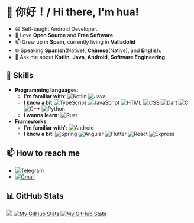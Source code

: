# 👋 你好！/ Hi there, I'm hua!

- 😄 Self-taught Android Developer.
- 💖 Love **Open Source** and **Free Software**.
- 📫 Grew up in **Spain**, currently living in **Valladolid**
- 🌐 Speaking **Spanish**(Native), **Chinese**(Native), and **English**.
- 💬 Ask me about **Kotlin**, **Java**, **Android**, **Software Engineering**.

## 💼 Skills

- **Programming languages**:
    - **I'm familiar with**:
      ![Kotlin](https://img.shields.io/badge/-Kotlin-000?&logo=kotlin) ![Java](https://img.shields.io/badge/-Java-000?&logo=java) 
    - **I know a bit**:![TypeScript](https://img.shields.io/badge/-TypeScript-000?&logo=typescript)
      ![JavaScript](https://img.shields.io/badge/-JavaScript-000?&logo=javascript)
      ![HTML](https://img.shields.io/badge/-HTML-000?&logo=html5)
      ![CSS](https://img.shields.io/badge/-CSS-000?&logo=css3)
      ![Dart](https://img.shields.io/badge/-Dart-000?&logo=dart)
      ![C](https://img.shields.io/badge/-C-000?&logo=c)
      ![C++](https://img.shields.io/badge/-C++-000?&logo=c%2B%2B)
      ![Python](https://img.shields.io/badge/-Python-000?&logo=python)
    - **I wanna learn**:  ![Rust](https://img.shields.io/badge/-Rust-000?&logo=rust)
- **Frameworks**:
    - **I'm familiar with'**: ![Android](https://img.shields.io/badge/-Android-000?&logo=android)
    - **I know a bit**: ![Spring](https://img.shields.io/badge/-Spring-000?&logo=spring)
      ![Angular](https://img.shields.io/badge/-Angular-000?&logo=angular)
      ![Flutter](https://img.shields.io/badge/-Flutter-000?&logo=flutter)
      ![React](https://img.shields.io/badge/-React-000?&logo=react)
      ![Express](https://img.shields.io/badge/-Express-000?&logo=express)

## 📫 How to reach me

- [![Telegram](https://img.shields.io/badge/-Telegram-2CA5E0?style=flat-square&logo=telegram&logoColor=white)](https://t.me/hua0512)
- [![Gmail](https://img.shields.io/badge/Gmail-D14836?style=flat-square&logo=gmail&logoColor=white)](mailto:whua0512@gmail.com)

## 📊 GitHub Stats

<picture>
  <source
    srcset="https://github-readme-stats-gamma-five-15.vercel.app/api?username=hua0512&theme=dracula&show_icons=true&include_all_commits=true&hide=contribs&hide_border=true&role=OWNER,ORGANIZATION_MEMBER,COLLABORATOR#responsive-card-theme"
    media="(prefers-color-scheme: dark)"
  />
  <source
    srcset="https://github-readme-stats-gamma-five-15.vercel.app/api?username=hua0512&theme=catppuccin_latte&show_icons=true&include_all_commits=true&hide=contribs&role=OWNER,ORGANIZATION_MEMBER,COLLABORATOR#responsive-card-theme"
    media="(prefers-color-scheme: light), (prefers-color-scheme: no-preference)"
  />
    <img
        src="https://github-readme-stats-gamma-five-15.vercel.app/api?username=hua0512&theme=catppuccin_latte&show_icons=true&include_all_commits=true&hide=contribs&role=OWNER,ORGANIZATION_MEMBER,COLLABORATOR#responsive-card-theme"
    />
</picture>

<a href="https://github.com/hua0512#gh-light-mode-only">
  <img src="https://github-readme-stats-gamma-five-15.vercel.app/api/top-langs/?username=hua0512&theme=catppuccin_latte&layout=compact&size_weight=0.5&count_weight=0.5&role=OWNER,ORGANIZATION_MEMBER,COLLABORATOR&exclude_repo=ADA-1,DBCS,DIS,p2ada,Practica-ADA,AOC-FULL,FCOMP,POO,EDA#gh-light-mode-only" alt="My GitHub Stats" />
</a>

<a href="https://github.com/hua0512#gh-dark-mode-only">
  <img src="https://github-readme-stats-gamma-five-15.vercel.app/api/top-langs/?username=hua0512&theme=dracula&layout=compact&hide_border=true&size_weight=0.5&count_weight=0.5&role=OWNER,ORGANIZATION_MEMBER,COLLABORATOR&exclude_repo=ADA-1,DBCS,DIS,p2ada,Practica-ADA,AOC-FULL,FCOMP,POO,EDA#gh-dark-mode-only" alt="My GitHub Stats" />
</a>

